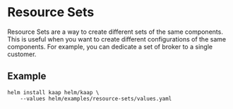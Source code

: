 # Resource Sets

Resource Sets are a way to create different sets of the same components. This is useful when you want to create different configurations of the same components. For example, you can dedicate a set of broker to a single customer.

## Example

```
helm install kaap helm/kaap \
    --values helm/examples/resource-sets/values.yaml 
```